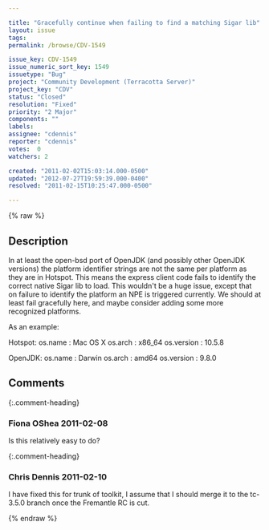 ```yaml
---

title: "Gracefully continue when failing to find a matching Sigar lib"
layout: issue
tags: 
permalink: /browse/CDV-1549

issue_key: CDV-1549
issue_numeric_sort_key: 1549
issuetype: "Bug"
project: "Community Development (Terracotta Server)"
project_key: "CDV"
status: "Closed"
resolution: "Fixed"
priority: "2 Major"
components: ""
labels: 
assignee: "cdennis"
reporter: "cdennis"
votes:  0
watchers: 2

created: "2011-02-02T15:03:14.000-0500"
updated: "2012-07-27T19:59:39.000-0400"
resolved: "2011-02-15T10:25:47.000-0500"

---
```




{% raw %}



## Description

<div markdown="1" class="description">

In at least the open-bsd port of OpenJDK (and possibly other OpenJDK versions) the platform identifier strings are not the same per platform as they are in Hotspot.  This means the express client code fails to identify the correct native Sigar lib to load.  This wouldn't be a huge issue, except that on failure to identify the platform an NPE is triggered currently.  We should at least fail gracefully here, and maybe consider adding some more recognized platforms.

As an example:

Hotspot:
os.name : Mac OS X
os.arch : x86\_64
os.version : 10.5.8

OpenJDK:
os.name : Darwin
os.arch : amd64
os.version : 9.8.0


</div>

## Comments


{:.comment-heading}
### **Fiona OShea** <span class="date">2011-02-08</span>

<div markdown="1" class="comment">

Is this relatively easy to do?

</div>


{:.comment-heading}
### **Chris Dennis** <span class="date">2011-02-10</span>

<div markdown="1" class="comment">

I have fixed this for trunk of toolkit, I assume that I should merge it to the tc-3.5.0 branch once the Fremantle RC is cut.

</div>



{% endraw %}
